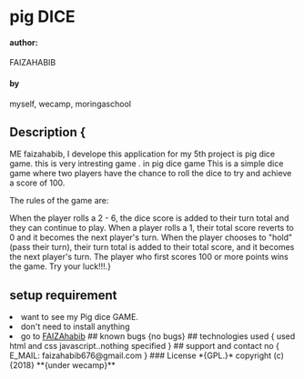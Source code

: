 # pig DICE
#### author:
FAIZAHABIB
#### by
myself,
wecamp,
moringaschool

## Description {
  ME faizahabib, I develope this application for my 5th project  is pig dice game. this is very intresting game .  in pig dice game This is a simple dice game where two players have the chance to roll the dice to try and achieve a score of 100.

The rules of the game are:

When the player rolls a 2 - 6, the dice score is added to their turn total and they can continue to play.
When a player rolls a 1, their total score reverts to 0 and it becomes the next player's turn.
When the player chooses to "hold"(pass their turn), their turn total is added to their total score, and it becomes the next player's turn.
The player who first scores 100 or more points wins the game.
Try your luck!!!.}
  ## setup requirement
<li>want to see my Pig dice GAME.
<li>don't need to install anything
<li>go to
 <a href="https://github.com/faizahabib/itsme/blob/master/gul.html">FAIZAhabib</a>
 ## known bugs
 {no bugs}
 ## technologies used
 {
   used html and css  javascript..nothing specified
 }
 ## support and contact no
 {
   E_MAIL: faizahabib676@gmail.com
 }
 ### License
 *{GPL.}*
 copyright (c) {2018} **{under wecamp}**
